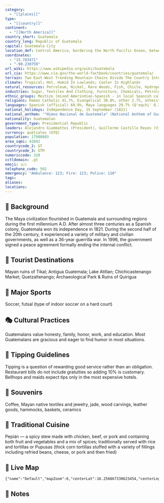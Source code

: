 ```yaml
---
category:
  - "[[places]]"
type:
  - "[[country]]"
continent:
  - "[[North America]]"
country_short: Guatemala
country_long: Republic of Guatemala
capital: Guatemala City
location_def: Central America, bordering the North Pacific Ocean, between El Salvador and Mexico, and bordering the Gulf of Honduras (Caribbean Sea) between Honduras and Belize
coordinates:
  - "15.783471"
  - "-90.230759"
url_wiki: https://www.wikipedia.org/wiki/Guatemala
url_cia: https://www.cia.gov/the-world-factbook/countries/guatemala/
terrain: Two East-West Trending Mountain Chains Divide The Country Into Three Regions; The Mountainous Highlands, The Pacific Coast South Of Mountains, And The Vast Northern Peten Lowlands
climate: Tropical; Hot, Humid In Lowlands; Cooler In Highlands
natural_resources: Petroleum, Nickel, Rare Woods, Fish, Chicle, Hydropower
industries: Sugar, Textiles And Clothing, Furniture, Chemicals, Petroleum, Metals, Rubber, Tourism
ethnic_groups: Mestizo (mixed Amerindian-Spanish - in local Spanish called Ladino) 56%, Maya 41.7%, Xinca (Indigenous, non-Maya) 1.8%, African descent 0.2%, Garifuna (mixed West and Central African, Island Carib, and Arawak) 0.1%, foreign 0.2% (2018 est.)
religions: Roman Catholic 41.7%, Evangelical 38.8%, other 2.7%, atheist 0.1%, none 13.8%, unspecified 2.9% (2018 est.)
languages: Spanish (official) 69.9%, Maya languages 29.7% (Q'eqchi' 8.3%, K'iche 7.8%, Mam 4.4%, Kaqchikel 3%, Q'anjob'al 1.2%, Poqomchi' 1%, other 4%), other 0.4% (includes Xinca and Garifuna)
national_holidays: Independence Day, 15 September (1821)
national_anthem: '"Himno Nacional de Guatemala" (National Anthem of Guatemala)'
nationality: Guatemalan
government_type: Presidential Republic
leaders: Alejandro Giammattei (President), Guillermo Castillo Reyes (Vice president)
currency: quetzales (GTQ)
population: 17980803
area_sqmi: 42042
countrycode_2: GT
countrycode_3: GTM
numericcode: 320
cctldomain: .gt
emoji: 🇬🇹
telephone_code: 502
emergency: "Ambulance: 123; Fire: 123; Police: 110"
tags: 
aliases: 
locations:
---
```

## 🌱 Background
The Maya civilization flourished in Guatemala and surrounding regions during the first millennium A.D. After almost three centuries as a Spanish colony, Guatemala won its independence in 1821. During the second half of the 20th century, it experienced a variety of military and civilian governments, as well as a 36-year guerrilla war. In 1996, the government signed a peace agreement formally ending the internal conflict.

## 📌 Tourist Destinations
Mayan ruins of Tikal; Antigua Guatemala; Lake Atitlan; Chichicastenango Market; Quetzaltenango; Archaeological Park & Ruins of Quirigua

## 🥇 Major Sports
Soccer, futsal (type of indoor soccer on a hard court)

## 🎭 Cultural Practices
Guatemalans value honesty, family, honor, work, and education. Most Guatemalans are gracious and eager to find humor in most situations.

## 🫰 Tipping Guidelines
Tipping is a question of rewarding good service rather than an obligation. Restaurant bills do not include gratuities so adding 10% is customary. Bellhops and maids expect tips only in the most expensive hotels.

## 🎁 Souvenirs
Coffee, Mayan native textiles and jewelry, jade, wood carvings, leather goods, hammocks, baskets, ceramics

## 🍲 Traditional Cuisine
Pepián — a spicy stew made with chicken, beef, or pork and containing both fruit and vegetables and a mix of spices; traditionally served with rice and tortillas or Pupusas (thick corn tortillas stuffed with a variety of fillings including refried beans, cheese, or pork and then fried)

## 📡 Live Map
```mapview
{"name":"Default","mapZoom":6,"centerLat":16.256867330623454,"centerLng":-89.46166992187501,"query":"","chosenMapSource":0}
```

## 📒 Notes

